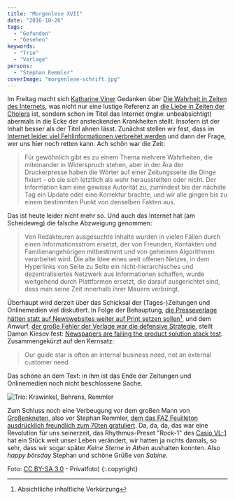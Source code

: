 ```yaml
---
title: "Morgenlese XVII"
date: "2016-10-26"
tags:
  - "Gefunden"
  - "Gesehen"
keywords:
  - "Trio"
  - "Verlage"
persons:
  - "Stephan Remmler"
coverImage: "morgenlese-schrift.jpg"
---
```


Im Freitag macht sich [Katharine Viner](https://de.wikipedia.org/wiki/Katharine_Viner "Wikipedia: Katharine Viner") Gedanken über [Die Wahrheit in Zeiten des Internets](https://www.freitag.de/autoren/the-guardian/die-wahrheit-in-zeiten-des-internets), was nicht nur eine lustige Referenz an [die Liebe in Zeiten der Cholera](https://de.wikipedia.org/wiki/Die_Liebe_in_den_Zeiten_der_Cholera) ist, sondern schon im Titel das Internet (mglw. unbeabsichtigt) abermals in die Ecke der ansteckenden Krankheiten stellt. Insofern ist der Inhalt besser als der Titel ahnen lässt. Zunächst stellen wir fest, dass im [Internet leider viel Fehlinformationen verbreitet werden](https://couchblog.de/blog/2016/09/30/augen-auf-dem-nachrichten-teilen-auf-facebook/ "Couchblog: Augen auf beim Nachrichten-Teilen auf Facebook") und dann der Frage, wer uns hier noch retten kann. Ach schön war die Zeit:

> Für gewöhnlich gibt es zu einem Thema mehrere Wahrheiten, die miteinander in Widerspruch stehen, aber in der Ära der Druckerpresse haben die Wörter auf einer Zeitungsseite die Dinge fixiert – ob sie sich letztlich als wahr herausstellten oder nicht. Der Information kam eine gewisse Autorität zu, zumindest bis der nächste Tag ein Update oder eine Korrektur brachte, und wir alle gingen bis zu einem bestimmten Punkt von denselben Fakten aus.

Das ist heute leider nicht mehr so. Und auch das Internet hat (am Scheideweg) die falsche Abzweigung genommen:

> Von Redakteuren ausgesuchte Inhalte wurden in vielen Fällen durch einen Informationsstrom ersetzt, der von Freunden, Kontakten und Familienangehörigen mitbestimmt und von geheimen Algorithmen verarbeitet wird. Die alte Idee eines weit offenen Netzes, in dem Hyperlinks von Seite zu Seite ein nicht-hierarchisches und dezentralisiertes Netzwerk aus Informationen schaffen, wurde weitgehend durch Plattformen ersetzt, die darauf ausgerichtet sind, dass man seine Zeit innerhalb ihrer Mauern verbringt.

Überhaupt wird derzeit über das Schicksal der (Tages-)Zeitungen und Onlinemedien viel diskutiert. In Folge der Behauptung, [die Presseverlage hätten statt auf Newswebsites weiter auf Print setzen sollen](http://www.politico.com/magazine/story/2016/10/newspapers-digital-first-214363 "Politico: What If the Newspaper Industry Made a Colossal Mistake?")[^1], und dem Anwurf, [der große Fehler der Verlage war die defensive Strategie](https://stevebuttry.wordpress.com/2016/10/18/the-newspaper-industrys-colossal-mistake-was-a-defensive-digital-strategy/), stellt Damon Kiesov fest: [Newspapers are failing the product solution stack test](https://medium.com/@dkiesow/newspapers-are-failing-the-product-solution-stack-test-e8362a0482ca#.93fzlyhqe). Zusammengekürzt auf den Kernsatz:

> Our guide star is often an internal business need, not an external customer need.

Das schöne an dem Text: in ihm ist das Ende der Zeitungen und Onlinemedien noch nicht beschlossene Sache.

![Trio: Krawinkel, Behrens, Remmler](/img/Trio19-1024x747.jpg)

Zum Schluss noch eine Verbeugung vor dem großen Mann von [Großenkneten](https://couchblog.de/wp-content/uploads/2016/10/trio_herz_lp.jpg "LP Cover"), also vor Stephan Remmler, [dem das FAZ Feuilleton ausdrücklich freundlich zum 70ten gratuliert](http://www.faz.net/aktuell/feuilleton/trio-saenger-stephan-remmler-wird-70-mit-da-da-da-zum-erfolg-14495907.html). Da, da, da, das war eine Revolution für uns seinerzeit, das Rhythmus-Preset "Rock-1" des [Casio VL-1](https://de.wikipedia.org/wiki/Casio_VL-1) hat ein Stück weit unser Leben verändert, wir hatten ja nichts damals, so sehr, dass wir sogar später _Keine Sterne in Athen_ aushalten konnten. Also _happy börsday_ Stephan und schöne Grüße von _Sabine_.

Foto: [CC BY-SA 3.0](http://creativecommons.org/licenses/by-sa/3.0/) - Privatfoto) {:.copyright}

[^1]: Absichtliche inhaltliche Verkürzung
